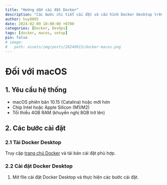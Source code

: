 ```yaml
---
title: "Hướng dẫn cài đặt Docker"
description: "Các bước chi tiết cài đặt và cấu hình Docker Desktop trên hệ điều hành macOS"
author: huy8895
date: 2024-02-09 10:00:00 +0700
categories: [Docker, DevOps]
tags: [docker, macos, setup]
pin: false
# image:
#   path: assets/img/posts/20240915/docker-macos.png
---
```


# Đối với macOS
## 1. Yêu cầu hệ thống
- macOS phiên bản 10.15 (Catalina) hoặc mới hơn
- Chip Intel hoặc Apple Silicon (M1/M2)
- Tối thiểu 4GB RAM (khuyến nghị 8GB trở lên)

## 2. Các bước cài đặt

### 2.1 Tải Docker Desktop
Truy cập [trang chủ Docker](https://www.docker.com/products/docker-desktop/) và tải bản cài đặt phù hợp.

### 2.2 Cài đặt Docker Desktop
1. Mở file cài đặt Docker Desktop và thực hiện các bước cài đặt.
